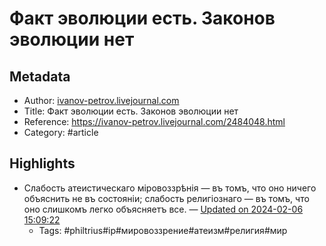 # Факт эволюции есть. Законов эволюции нет

## Metadata
- Author: [ivanov-petrov.livejournal.com]()
- Title: Факт эволюции есть. Законов эволюции нет
- Reference: https://ivanov-petrov.livejournal.com/2484048.html
- Category: #article

## Highlights
- Слабость атеистическаго міровоззрѣнія — въ томъ, что оно ничего объяснить не въ состояніи; слабость религіознаго — въ томъ, что оно слишкомъ легко объясняетъ все. — [Updated on 2024-02-06 15:09:22](https://hyp.is/kFodtMToEe6a44MROJ8BDQ/ivanov-petrov.livejournal.com/2484048.html)
   - Tags: #philtrius#ip#мировоззрение#атеизм#религия#мир
